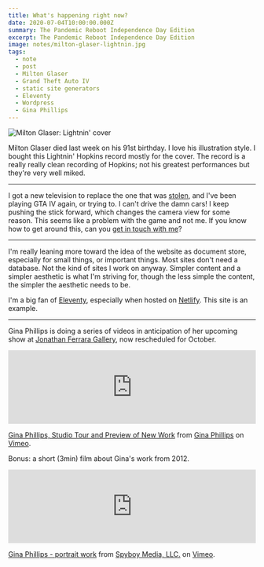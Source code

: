 ```yaml
---
title: What's happening right now?
date: 2020-07-04T10:00:00.000Z
summary: The Pandemic Reboot Independence Day Edition
excerpt: The Pandemic Reboot Independence Day Edition
image: notes/milton-glaser-lightnin.jpg
tags:
  - note
  - post
  - Milton Glaser
  - Grand Theft Auto IV
  - static site generators
  - Eleventy
  - Wordpress
  - Gina Phillips
---
```


![Milton Glaser: Lightnin' cover](/static/img/notes/milton-glaser-lightnin.jpg "Milton Glaser: Lightnin' cover")

Milton Glaser died last week on his 91st birthday. I love his illustration style. I bought this Lightnin' Hopkins record mostly for the cover. The record is a really really clean recording of Hopkins; not his greatest performances but they're very well miked.

---

I got a new television to replace the one that was [stolen](/timeline/i-got-robbed-probably-by-some-shady-women/), and I've been playing GTA IV again, or trying to. I can't drive the damn cars! I keep pushing the stick forward, which changes the camera view for some reason. This seems like a problem with the game and not me. If you know how to get around this, can you [get in touch with me](mailto:david@davidrhoden.com)?

---

I'm really leaning more toward the idea of the website as document store, especially for small things, or important things. Most sites don't need a database. Not the kind of sites I work on anyway. Simpler content and a simpler aesthetic is what I'm striving for, though the less simple the content, the simpler the aesthetic needs to be.

I'm a big fan of [Eleventy](https://www.11ty.dev/), especially when hosted on [Netlify](https://www.netlify.com/). This site is an example.

---

Gina Phillips is doing a series of videos in anticipation of her upcoming show at [Jonathan Ferrara Gallery](http://www.jonathanferraragallery.com/artists/gina-phillips), now rescheduled for October.

<iframe src="https://player.vimeo.com/video/435159386" width="100%" frameborder="0" allow="autoplay; fullscreen" allowfullscreen></iframe>
<p><a href="https://vimeo.com/435159386">Gina Phillips, Studio Tour and Preview of New Work</a> from <a href="https://vimeo.com/user71528475">Gina Phillips</a> on <a href="https://vimeo.com">Vimeo</a>.</p>

Bonus: a short (3min) film about Gina's work from 2012.

<iframe src="https://player.vimeo.com/video/43581013?color=f0f6f7&title=0&byline=0&portrait=0" width="100%" frameborder="0" allow="autoplay; fullscreen" allowfullscreen></iframe>
<p><a href="https://vimeo.com/43581013">Gina Phillips - portrait work</a> from <a href="https://vimeo.com/spyboymedia">Spyboy Media, LLC.</a> on <a href="https://vimeo.com">Vimeo</a>.</p>
